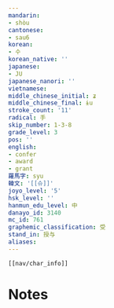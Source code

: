 ```yaml
---
mandarin:
- shòu
cantonese:
- sau6
korean:
- 수
korean_native: ''
japanese:
- JU
japanese_nanori: ''
vietnamese:
middle_chinese_initial: ʑ
middle_chinese_final: ɨu
stroke_count: '11'
radical: 手
skip_number: 1-3-8
grade_level: 3
pos: ''
english:
- confer
- award
- grant
羅馬字: syu
韓文: '[[슈]]'
joyo_level: '5'
hsk_level: ''
hanmun_edu_level: 中
danayo_id: 3140
mc_id: 761
graphemic_classification: 受
stand_in: 授与
aliases:
---
```

```meta-bind-embed
[[nav/char_info]]
```

# Notes
